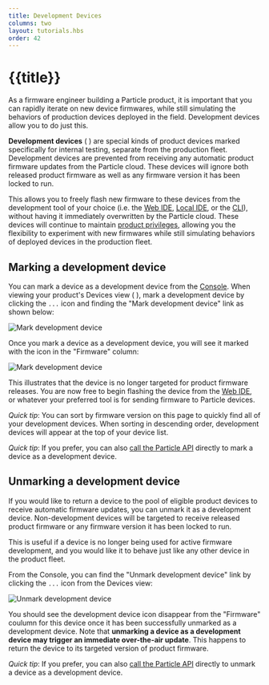 ```yaml
---
title: Development Devices
columns: two
layout: tutorials.hbs
order: 42
---
```


# {{title}}

As a firmware engineer building a Particle product, it is important that
you can rapidly iterate on new device firmwares, while still simulating
the behaviors of production devices deployed in the
field. Development devices allow you to do just this.

**Development devices** ( <i class="im-development-device-icon"></i> )
are special kinds of product devices marked specifically
for internal testing, separate from the production fleet.
Development devices are prevented from receiving any
automatic product firmware updates from the Particle cloud. These devices will ignore both
released product firmware as well as any firmware version it has been
locked to run.

This allows you to freely flash new firmware to these devices from the
development tool of your choice (i.e. the <a href="https://build.particle.io" target="_blank">Web IDE</a>, <a href="https://www.particle.io/products/development-tools/particle-desktop-ide" target="_blank">Local IDE</a>, or the <a href="https://github.com/particle-iot/particle-cli">CLI</a>),
without having it immediately overwritten by the Particle cloud. These
devices will continue to maintain [product
privileges](/guide/how-to-build-a-product/security/#product-privileges),
allowing you the flexibility to experiment with new firmwares while
still simulating behaviors of deployed devices in the production fleet.

## Marking a development device

You can mark a device as a development device from the <a
href="https://console.particle.io" target="_blank">Console</a>. When
viewing your product's Devices view ( <i class="im-devices-icon"></i> ),
mark a development device by clicking the `...` icon and finding the
"Mark development device" link as shown below:

<img
src="/assets/images/development-devices/mark-development-device.png"
alt="Mark development device" class="small"/>

Once you mark a device as a development device, you will see it marked
with the <i class="im-development-device-icon"></i> icon in the
"Firmware" column:

<img
src="/assets/images/development-devices/development-device.png"
alt="Mark development device"/>

This illustrates that the device is no longer targeted for product
firmware releases. You are now free to begin flashing the device from
the <a href="https://build.particle.io" target="_blank">Web IDE</a>, or
whatever your preferred tool is for sending firmware to Particle devices.

*Quick tip*: You can sort by firmware version on this page to quickly
find all of your development devices. When sorting in descending order,
development devices will appear at the top of your device list.

*Quick tip*: If you prefer, you can also [call the Particle
API](/reference/api/#mark-product-development-device) directly to mark a device as a
development device.


## Unmarking a development device

If you would like to return a device to the pool of eligible product devices
to receive automatic firmware updates, you can unmark it as a development
device. Non-development devices will be targeted to receive released
product firmware or any firmware version it has been locked to run.

This is useful if a device is no longer being used for active firmware
development, and you would like it to behave just like any other device in
the product fleet.

From the Console, you can find the "Unmark development device" link by
clicking the `...` icon from the Devices view:

<img
src="/assets/images/development-devices/unmark-development-device.png"
alt="Unmark development device" class="small"/>

You should see the development device icon disappear from the "Firmware"
coulumn for this device once it has been successfully unmarked as a
development device. Note that **unmarking a device as a development device may trigger an
immediate over-the-air update**. This happens to return the
device to its targeted version of product firmware.

*Quick tip*: If you prefer, you can also [call the Particle
API](/reference/api/#unmark-product-development-device) directly to unmark a device as a
development device.
